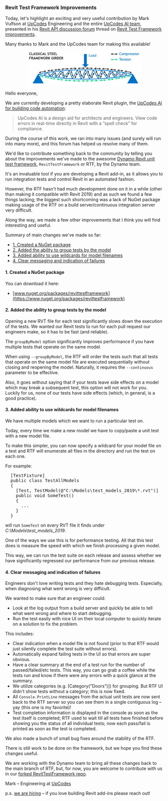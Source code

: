 <head>
<meta http-equiv="Content-Type" content="text/html; charset=utf-8">
<link rel="stylesheet" type="text/css" href="bc.css">
<script src="https://cdn.rawgit.com/google/code-prettify/master/loader/run_prettify.js" type="text/javascript"></script>
</head>

<!---

- https://forums.autodesk.com/t5/revit-api-forum/revit-test-framework-improvements/m-p/8212702

 in the #RevitAPI @AutodeskRevit #bim #dynamobim @AutodeskForge #ForgeDevCon

The UpCodes AI team shared some significant Revit Test Framework improvements.
&ndash; Created a NuGet package
&ndash; Added the ability to group tests by the model
&ndash; Added ability to use wildcards for model filenames
&ndash; Clear messaging and indication of failures...

--->

### Revit Test Framework Improvements

Today, let's highlight an exciting and very useful contribution by Mark Vulfson
at [UpCodes](https://up.codes) Engineering and the entire 
[UpCodes AI team](https://up.codes/ai), presented in 
his [Revit API discussion forum](http://forums.autodesk.com/t5/revit-api-forum/bd-p/160) thread
on [Revit Test Framework improvements](https://forums.autodesk.com/t5/revit-api-forum/revit-test-framework-improvements/m-p/8212702).

Many thanks to Mark and the UpCodes team for making this available!

<center>
<img src="img/framework_girder_with_load.png" alt="Framework girder with load" width="361"/>
</center>

Hello everyone,

We are currently developing a pretty elaborate Revit plugin,
the [UpCodes AI for building code automation](https://up.codes/features/ai):

> UpCodes AI is a design aid for architects and engineers. View code errors in real-time directly in Revit with a “spell check” for compliance.

During the course of this work, we ran into many issues (and surely will run into many more), and this forum has helped us resolve many of them.

We'd like to contribute something back to the community by telling you about the improvements we've made to the awesome
[Dynamo Revit unit test framework](http://thebuildingcoder.typepad.com/blog/2013/10/the-dynamo-revit-unit-test-framework.html),
`RevitTestFramework` or RTF, by the Dynamo team.

It's an invaluable tool if you are developing a Revit add-in, as it allows you to run integration tests and control Revit in an automated fashion.

However, the RTF hasn't had much development done on it in a while (other than making it compatible with Revit 2019) and as such we found a few things lacking; the biggest such shortcoming was a lack of NuGet package making usage of the RTF on a build server/continuous integration server very difficult.

Along the way, we made a few other improvements that I think you will find interesting and useful.

Summary of main changes we've made so far:

- [1. Created a NuGet package](#1) 
- [2. Added the ability to group tests by the model](#2) 
- [3. Added ability to use wildcards for model filenames](#3) 
- [4. Clear messaging and indication of failures](#4)


#### <a name="1"></a> 1. Created a NuGet package

You can download it here:

- [www.nuget.org/packages/revittestframework](https://www.nuget.org/packages/revittestframework)

#### <a name="2"></a> 2. Added the ability to group tests by the model

Opening a new RVT file for each test significantly slows down the execution of the tests. We wanted our Revit tests to run for each pull request our engineers make, so it has to be fast (and reliable).

The `groupByModel` option significantly improves performance if you have multiple tests that operate on the same model.

When using `--groupByModel`, the RTF will order the tests such that all tests that operate on the same model file are executed sequentially without closing and reopening the model. Naturally, it requires the `--continuous` parameter to be effective.

Also, it goes without saying that if your tests leave side effects on a model which may break a subsequent test, this option will not work for you.
Luckily for us, none of our tests have side effects (which, in general, is a good practice).

#### <a name="3"></a> 3. Added ability to use wildcards for model filenames

We have multiple models which we want to run a particular test on.

Today, every time we make a new model we have to copy/paste a unit test with a new model file.

To make this simpler, you can now specify a wildcard for your model file on a test and RTF will enumerate all files in the directory and run the test on each one.

For example:

<pre class="prettyprint">
  [TestFixture]
  public class TestAllModels
  {
    [Test, TestModel(@"C:\Models\test_models_2019\*.rvt")]
    public void SomeTest()
    {
      ...
    }
  }
</pre>

will run `SomeTest` on every RVT file it finds under *C:\Models\test_models_2019*.

One of the ways we use this is for performance testing. All that this test does is measure the speed with which we finish processing a given model.

This way, we can run the test suite on each release and assess whether we have significantly regressed our performance from our previous release.

#### <a name="4"></a> 4. Clear messaging and indication of failures

Engineers don't love writing tests and they hate debugging tests. Especially, when diagnosing what went wrong is very difficult.

We wanted to make sure that an engineer could:

- Look at the log output from a build server and quickly be able to tell what went wrong and where to start debugging.
- Run the test easily with nice UI on their local computer to quickly iterate on a solution to fix the problem.

This includes:

- Clear indication when a model file is not found (prior to that RTF would just silently complete the test suite without errors).
- Automatically expand failing tests in the UI so that errors are super obvious.
- Have a clear summary at the end of a test run for the number of passed/failed/etc tests.
This way, you can go grab a coffee while the tests run and know if there were any errors with a quick glance at the summary.
- We utilize categories (e.g. [Category("Doors")]) for grouping.
But RTF UI didn't show tests without a category; this is now fixed.
- All `Console.PrintLine` messages from the actual unit tests are now sent back to the RTF server so you can see them in a single contiguous log &ndash; yay (this one is my favorite)!
- Test completion information is displayed in the console as soon as the test itself is completed; RTF used to wait till all tests have finished before showing you the status of all individual tests; now each pass/fail is printed as soon as the test is completed.

We also made a bunch of small bug fixes around the stability of the RTF.

There is still work to be done on the framework, but we hope you find these changes useful.

We are working with the Dynamo team to bring all these changes back to the main branch of RTF, but, for now, you are welcome to contribute with us in our [forked RevitTestFramework repo](https://github.com/upcodes/RevitTestFramework).

Mark &ndash; Engineering at [UpCodes](https://up.codes)

p.s. [we are hiring](https://up.codes/careers) &ndash; if you love building Revit add-ins please reach out!

